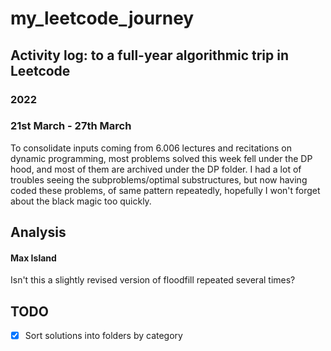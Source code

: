 # my_leetcode_journey
## Activity log: to a full-year algorithmic trip in Leetcode 
### 2022
### 21st March - 27th March 
To consolidate inputs coming from 6.006 lectures and recitations on dynamic programming, most problems solved this week fell under the DP hood, and most of them are archived under the DP folder. I had a lot of troubles seeing the subproblems/optimal substructures, but now having coded these problems, of same pattern repeatedly, hopefully I won't forget about the black magic too quickly. 

## Analysis

#### Max Island
Isn't this a slightly revised version of floodfill repeated several times?

## TODO  
- [x] Sort solutions into folders by category
